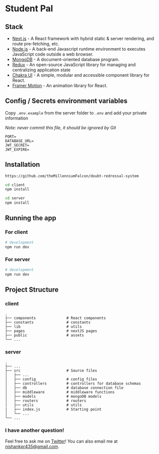 # Student Pal

## Stack

- [Next.js](https://nextjs.org/) - A React framework with hybrid static & server rendering, and route pre-fetching, etc.
- [Node.js](https://nodejs.org/en/) - A back-end Javascript runtime environment to executes JavaScript code outside a web browser.
- [MongoDB](https://www.mongodb.com/) - A document-oriented database program.
- [Redux](https://redux.js.org/) - An open-source JavaScript library for managing and centralizing application state
- [Chakra UI](https://chakra-ui.com/) - A simple, modular and accessible component library for React.
- [Framer Motion](https://www.framer.com/motion/) - An animation library for React.

## Config / Secrets environment variables

Copy `.env.example` from the server folder to `.env` and add your private information

*Note: never commit this file, it should be ignored by Git*

```
PORT=
DATABASE_URL=
JWT_SECRET=
JWT_EXPIRE=
```

## Installation

```bash
https://github.com/theMillenniumFalcon/doubt-redressal-system
```

```bash
cd client
npm install
```

```bash
cd server
npm install
```

## Running the app

### For client
```bash
# development
npm run dev
```

### For server
```bash
# development
npm run dev
```

## Project Structure

### client
    .
    ├── components              # React components
    ├── constants               # constants
    ├── lib                     # utils
    ├── pages                   # nextJS pages
    ├── public                  # assets
    └── ...

### server

    .
    ├── ...
    ├── src                     # Source files
    │   ├── ...
    │   ├── config              # config files
    │   ├── controllers         # controllers for database schemas
    │   ├── db                  # database connection file
    │   ├── middleware          # middleware functions
    │   ├── models              # mongoDB models
    │   ├── routers             # routers
    │   ├── utils               # utils
    |   ├── index.js            # Starting point
    │   └── ...
    └── ...

### I have another question!

Feel free to ask me on [Twitter](https://twitter.com/nishankstwt)! You can also email me at nishankpr435@gmail.com.